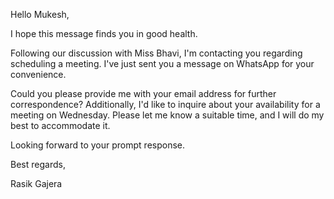   
Hello Mukesh,

I hope this message finds you in good health.

Following our discussion with Miss Bhavi, I'm contacting you regarding scheduling a meeting. I've just sent you a message on WhatsApp for your convenience.

Could you please provide me with your email address for further correspondence? Additionally, I'd like to inquire about your availability for a meeting on Wednesday. Please let me know a suitable time, and I will do my best to accommodate it.

Looking forward to your prompt response.

Best regards,

Rasik Gajera